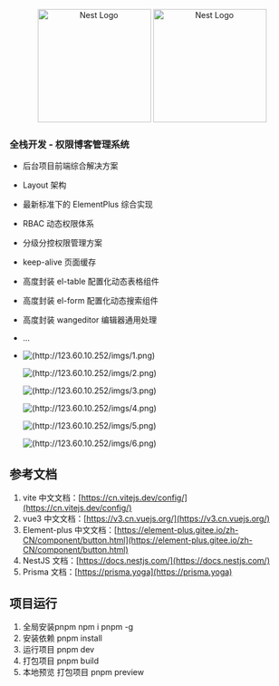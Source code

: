 <p align="center">
  <a href="http://nestjs.com/" target="blank"><img src="https://nestjs.com/img/logo-small.svg" width="200" alt="Nest Logo" /></a>
  <a href="https://cn.vuejs.org/" target="blank"><img src="https://blog.vuejs.org/logo.svg" width="200" alt="Nest Logo" /></a>
</p>

[circleci-image]: https://img.shields.io/circleci/build/github/nestjs/nest/master?token=abc123def456
[circleci-url]: https://circleci.com/gh/nestjs/nest

### 全栈开发 - 权限博客管理系统
- 后台项目前端综合解决方案
- Layout 架构
- 最新标准下的 ElementPlus 综合实现
- RBAC 动态权限体系
- 分级分控权限管理方案
- keep-alive 页面缓存
- 高度封装 el-table 配置化动态表格组件
- 高度封装 el-form 配置化动态搜索组件
- 高度封装 wangeditor 编辑器通用处理
- ...
- 
  ![(http://123.60.10.252/imgs/1.png)](http://123.60.10.252/imgs/1.png)
  
  ![(http://123.60.10.252/imgs/2.png)](http://123.60.10.252/imgs/2.png)
  
  ![(http://123.60.10.252/imgs/3.png)](http://123.60.10.252/imgs/3.png)
  
  ![(http://123.60.10.252/imgs/4.png)](http://123.60.10.252/imgs/4.png)
  
  ![(http://123.60.10.252/imgs/5.png)](http://123.60.10.252/imgs/5.png)
  
  ![(http://123.60.10.252/imgs/6.png)](http://123.60.10.252/imgs/6.png)
  

## 参考文档

1. vite 中文文档：[https://cn.vitejs.dev/config/](https://cn.vitejs.dev/config/)
2. vue3 中文文档：[https://v3.cn.vuejs.org/](https://v3.cn.vuejs.org/)
3. Element-plus 中文文档：[https://element-plus.gitee.io/zh-CN/component/button.html](https://element-plus.gitee.io/zh-CN/component/button.html)
4. NestJS 文档：[https://docs.nestjs.com/](https://docs.nestjs.com/)
5. Prisma 文档：[https://prisma.yoga](https://prisma.yoga)

## 项目运行
1. 全局安装pnpm 
npm i pnpm -g
2. 安装依赖
pnpm install 
3. 运行项目
pnpm dev
4. 打包项目
pnpm build
5. 本地预览 打包项目
pnpm preview
